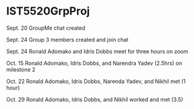 # IST5520GrpProj

Sept. 20 GroupMe chat created

Sept. 24 Group 3 members created and join chat

Sept. 24 Ronald Adomako and Idris Dobbs meet for three hours on zoom 

Oct. 15 Ronald Adomako, Idris Dobbs, and Narendra Yadev (2.5hrs) on milestone 2

Oct. 22 Ronald Adomako, Idris Dobbs, Narenda Yadev, and Nikhil met (1 hour)

Oct. 29 Ronald Adomako, Idris Dobbs, and Nikhil worked and met (3.5)
